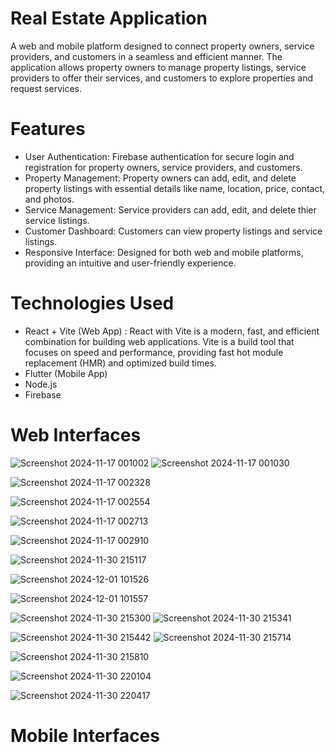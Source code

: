 # Real Estate Application
A web and mobile platform designed to connect property owners, service providers, and customers in a seamless and efficient manner. The application allows property owners to manage property listings, service providers to offer their services, and customers to explore properties and request services.

# Features
- User Authentication: Firebase authentication for secure login and registration for property owners, service providers, and customers.
- Property Management: Property owners can add, edit, and delete property listings with essential details like name, location, price, contact, and photos.
- Service Management: Service providers can add, edit, and delete thier service listings.
- Customer Dashboard: Customers can view property listings and service listings.
- Responsive Interface: Designed for both web and mobile platforms, providing an intuitive and user-friendly experience.

# Technologies Used
- React + Vite (Web App) : React with Vite is a modern, fast, and efficient combination for building web applications. Vite is a build tool that focuses on speed and performance, providing fast hot module    
                         replacement (HMR) and optimized build times.
- Flutter (Mobile App)
- Node.js 
- Firebase

# Web Interfaces
![Screenshot 2024-11-17 001002](https://github.com/user-attachments/assets/52e09582-2c68-4b4d-a124-0d443d0e24f0)
![Screenshot 2024-11-17 001030](https://github.com/user-attachments/assets/101d3a11-0d56-4ac5-b939-59b1e6cab32e)

![Screenshot 2024-11-17 002328](https://github.com/user-attachments/assets/faca26b7-4d1c-4dfb-932a-f27961ef062f)

![Screenshot 2024-11-17 002554](https://github.com/user-attachments/assets/b078e6db-c5b3-4a21-89f6-a12c803dcf6f)

![Screenshot 2024-11-17 002713](https://github.com/user-attachments/assets/76bc80aa-cf08-4d85-b9cb-600296f7bea9)

![Screenshot 2024-11-17 002910](https://github.com/user-attachments/assets/53531c60-a399-4bb2-bf45-57dc11c20343)

![Screenshot 2024-11-30 215117](https://github.com/user-attachments/assets/d28fcb09-0b02-457f-a576-5e262946ce5b)

![Screenshot 2024-12-01 101526](https://github.com/user-attachments/assets/71faebda-7400-4739-b238-7fe734c05420)

![Screenshot 2024-12-01 101557](https://github.com/user-attachments/assets/a91b152f-cb35-44df-bbbd-dc782a11265b)

![Screenshot 2024-11-30 215300](https://github.com/user-attachments/assets/17905c00-c79b-49eb-bb2d-bfc741a92d69)
![Screenshot 2024-11-30 215341](https://github.com/user-attachments/assets/5ee32a00-e603-4315-b2ca-86f5a4fe1224)

![Screenshot 2024-11-30 215442](https://github.com/user-attachments/assets/ac6b766c-753d-4bdc-ad18-7c01d8bdd14c)
![Screenshot 2024-11-30 215714](https://github.com/user-attachments/assets/b3c651d0-8aec-41b8-996d-587c159ff6a4)

![Screenshot 2024-11-30 215810](https://github.com/user-attachments/assets/7e98e05a-f67d-40e6-8439-1527e1348de1)

![Screenshot 2024-11-30 220104](https://github.com/user-attachments/assets/11252b75-07f2-4c4a-abd9-6463c21585ed)

![Screenshot 2024-11-30 220417](https://github.com/user-attachments/assets/5c9724fd-7cd9-4a68-92f6-c67d8a95e8a2)

# Mobile Interfaces
 
